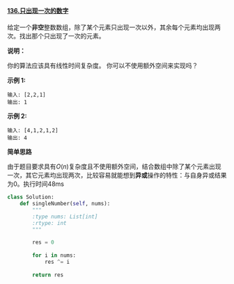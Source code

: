 #### [136.只出现一次的数字](https://leetcode-cn.com/problems/single-number/submissions/)

给定一个**非空**整数数组，除了某个元素只出现一次以外，其余每个元素均出现两次。找出那个只出现了一次的元素。

**说明：**

你的算法应该具有线性时间复杂度。 你可以不使用额外空间来实现吗？

**示例 1:**

```
输入: [2,2,1]
输出: 1
```

**示例 2:**

```
输入: [4,1,2,1,2]
输出: 4
```

**简单思路**

由于题目要求具有$O(n)$复杂度且不使用额外空间，结合数组中除了某个元素出现一次，其它元素均出现两次，比较容易就能想到**异或**操作的特性：与自身异或结果为0。执行时间48ms

```python
class Solution:
    def singleNumber(self, nums):
        """
        :type nums: List[int]
        :rtype: int
        """
        
        res = 0
        
        for i in nums:
            res ^= i
        
        return res
```

